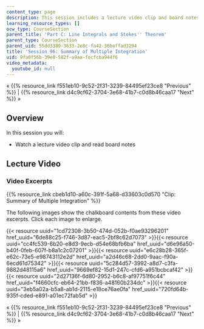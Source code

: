 ```yaml
---
content_type: page
description: This session includes a lecture video clip and board notes.
learning_resource_types: []
ocw_type: CourseSection
parent_title: 'Part C: Line Integrals and Stokes'' Theorem'
parent_type: CourseSection
parent_uid: 55dd3380-3633-2e8c-fa42-36beffad3294
title: 'Session 96: Summary of Multiple Integration'
uid: 9fa0f56b-39e8-582f-a9aa-fecfcba944f6
video_metadata:
  youtube_id: null
---
```


« {{% resource_link f551eb10-9c52-2f31-3239-84495ef23ce8 "Previous" %}} | {{% resource_link d4c9cf62-3704-3e68-41b7-c0d8b46caa17 "Next" %}} »

Overview
--------

In this session you will:

*   Watch a lecture video clip and read board notes

Lecture Video
-------------

### Video Excerpts

{{% resource_link cbeb1d10-a60c-391f-5a68-d33603c0d570 "Clip: Summary of Multiple Integration" %}}

The following images show the chalkboard contents from these video excerpts. Click each image to enlarge.

{{< resource uuid="1cd72308-3b50-474d-052b-f0ae93296201" href_uuid="6de88c25-f746-3d87-eac5-2bf8c62d7073" >}}{{< resource uuid="cc4fc539-6b20-e8d3-9ecb-d54e68bfb6ba" href_uuid="d6e96a50-b40f-0feb-607f-b8a1c2c07201" >}}{{< resource uuid="e6c28b28-365f-e62c-73e5-e98743112e2d" href_uuid="a2d46c68-2dd0-9aac-f90a-6ecd61d75342" >}}{{< resource uuid="5c284d57-3992-a8d7-c3fa-9882d48115a6" href_uuid="9669ef82-15d1-247c-cfd6-a951bcbcaf42" >}}  
{{< resource uuid="2d27136f-6d80-2952-b6c8-af97751f6c44" href_uuid="f4660cfc-eb64-21bb-f836-a48160b234dc" >}}{{< resource uuid="3eb5a02a-b5a8-ab1d-2115-e18ce76ae0fa" href_uuid="720fd64b-935f-cded-e891-a01ec72fab5d" >}}

« {{% resource_link f551eb10-9c52-2f31-3239-84495ef23ce8 "Previous" %}} | {{% resource_link d4c9cf62-3704-3e68-41b7-c0d8b46caa17 "Next" %}} »
